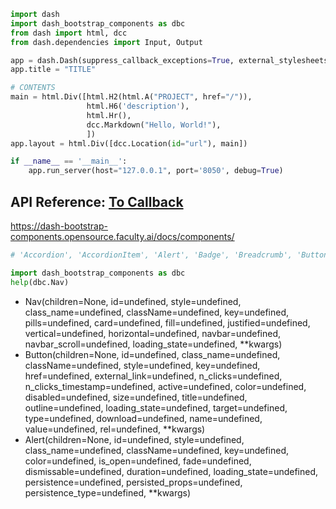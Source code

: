 
```python
import dash
import dash_bootstrap_components as dbc
from dash import html, dcc
from dash.dependencies import Input, Output

app = dash.Dash(suppress_callback_exceptions=True, external_stylesheets=[dbc.themes.BOOTSTRAP])
app.title = "TITLE"

# CONTENTS
main = html.Div([html.H2(html.A("PROJECT", href="/")),
                 html.H6('description'),
                 html.Hr(),
                 dcc.Markdown("Hello, World!"),
                 ])
app.layout = html.Div([dcc.Location(id="url"), main])

if __name__ == '__main__':
    app.run_server(host="127.0.0.1", port='8050', debug=True)
```


## API Reference: [To Callback](https://github.com/ecstasyego/python-dash/blob/main/dashboard/dash-callbacks/README.md#api-reference)
https://dash-bootstrap-components.opensource.faculty.ai/docs/components/

```python
# 'Accordion', 'AccordionItem', 'Alert', 'Badge', 'Breadcrumb', 'Button', 'ButtonGroup', 'Card', 'CardBody', 'CardFooter', 'CardGroup', 'CardHeader', 'CardImg', 'CardImgOverlay', 'CardLink', 'Carousel', 'Checkbox', 'Checklist', 'Col', 'Collapse', 'Container', 'DropdownMenu', 'DropdownMenuItem', 'Fade', 'Form', 'FormFeedback', 'FormFloating', 'FormText', 'Input', 'InputGroup', 'InputGroupText', 'Label', 'ListGroup', 'ListGroupItem', 'Modal', 'ModalBody', 'ModalFooter', 'ModalHeader', 'ModalTitle', 'Nav', 'NavItem', 'NavLink', 'Navbar', 'NavbarBrand', 'NavbarSimple', 'NavbarToggler', 'Offcanvas', 'Pagination', 'Placeholder', 'Popover', 'PopoverBody', 'PopoverHeader', 'Progress', 'RadioButton', 'RadioItems', 'Row', 'Select', 'Spinner', 'Stack', 'Switch', 'Tab', 'Table', 'Tabs', 'Textarea', 'Toast', 'Tooltip'

import dash_bootstrap_components as dbc
help(dbc.Nav)
```

- Nav(children=None, id=undefined, style=undefined, class_name=undefined, className=undefined, key=undefined, pills=undefined, card=undefined, fill=undefined, justified=undefined, vertical=undefined, horizontal=undefined, navbar=undefined, navbar_scroll=undefined, loading_state=undefined, **kwargs)
- Button(children=None, id=undefined, class_name=undefined, className=undefined, style=undefined, key=undefined, href=undefined, external_link=undefined, n_clicks=undefined, n_clicks_timestamp=undefined, active=undefined, color=undefined, disabled=undefined, size=undefined, title=undefined, outline=undefined, loading_state=undefined, target=undefined, type=undefined, download=undefined, name=undefined, value=undefined, rel=undefined, **kwargs)
- Alert(children=None, id=undefined, style=undefined, class_name=undefined, className=undefined, key=undefined, color=undefined, is_open=undefined, fade=undefined, dismissable=undefined, duration=undefined, loading_state=undefined, persistence=undefined, persisted_props=undefined, persistence_type=undefined, **kwargs)
